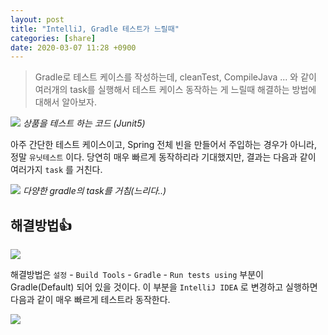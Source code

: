 ```yaml
---
layout: post
title: "IntelliJ, Gradle 테스트가 느릴때"
categories: [share]
date: 2020-03-07 11:28 +0900
---
```


> Gradle로 테스트 케이스를 작성하는데, cleanTest, CompileJava ... 와 같이 여러개의 task를 실행해서 테스트 케이스 동작하는 게 느릴때 해결하는 방법에 대해서 알아보자.

![](https://user-images.githubusercontent.com/28615416/76135091-26f96d00-6067-11ea-8d54-24af3238cf11.png)
_상품을 테스트 하는 코드 (Junit5)_

아주 간단한 테스트 케이스이고, Spring 전체 빈을 만들어서 주입하는 경우가 아니라, 정말 `유닛테스트` 이다.
당연히 매우 빠르게 동작하리라 기대했지만, 결과는 다음과 같이 여러가지 `task` 를 거친다.

![](https://user-images.githubusercontent.com/28615416/76135199-10074a80-6068-11ea-80b5-af6358a70fbe.png)
_다양한 gradle의 task를 거침(느리다..)_

## 해결방법👍

![](https://user-images.githubusercontent.com/28615416/76135226-5492e600-6068-11ea-9f96-922bc2a43e31.png)

해결방법은 `설정` - `Build Tools` - `Gradle` - `Run tests using` 부분이 Gradle(Default) 되어 있을 것이다. 이 부분을 `IntelliJ IDEA` 로 변경하고 실행하면 다음과 같이 매우 빠르게 테스트라 동작한다.

![](https://user-images.githubusercontent.com/28615416/76135200-13023b00-6068-11ea-89a7-ea090c7357b9.png)
